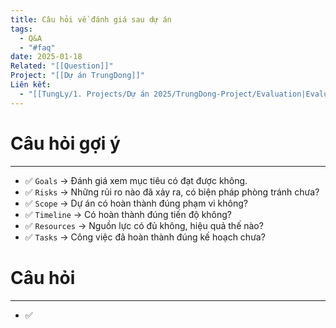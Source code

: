 ```yaml
---
title: Câu hỏi về đánh giá sau dự án
tags:
  - Q&A
  - "#faq"
date: 2025-01-18
Related: "[[Question]]"
Project: "[[Dự án TrungDong]]"
Liên kết:
  - "[[TungLy/1. Projects/Dự án 2025/TrungDong-Project/Evaluation|Evaluation]]"
---
```

# Câu hỏi gợi ý
---
- ✅ `Goals` → Đánh giá xem mục tiêu có đạt được không.
- ✅ `Risks` → Những rủi ro nào đã xảy ra, có biện pháp phòng tránh chưa?
- ✅ `Scope` → Dự án có hoàn thành đúng phạm vi không?
- ✅ `Timeline` → Có hoàn thành đúng tiến độ không?
- ✅ `Resources` → Nguồn lực có đủ không, hiệu quả thế nào?
- ✅ `Tasks` → Công việc đã hoàn thành đúng kế hoạch chưa?

# Câu hỏi
---
- ✅ 